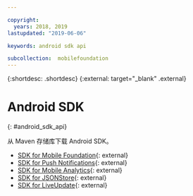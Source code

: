 ```yaml
---

copyright:
  years: 2018, 2019
lastupdated: "2019-06-06"

keywords: android sdk api

subcollection:  mobilefoundation
---
```


{:shortdesc: .shortdesc}
{:external: target="_blank" .external}
#	Android SDK
{: #android_sdk_api}

从 Maven 存储库下载 Android SDK。

* [SDK for Mobile Foundation](https://search.maven.org/search?q=a:ibmmobilefirstplatformfoundation){: external}
* [SDK for Push Notifications](https://search.maven.org/search?q=a:ibmmobilefirstplatformfoundationpush){: external}
* [SDK for Mobile Analytics](https://search.maven.org/search?q=a:ibmmobilefirstplatformfoundationanalytics){: external}
* [SDK for JSONStore](https://search.maven.org/search?q=a:ibmmobilefirstplatformfoundationjsonstore){: external}
* [SDK for LiveUpdate](https://search.maven.org/search?q=a:ibmmobilefirstplatformfoundationliveupdate){: external}
